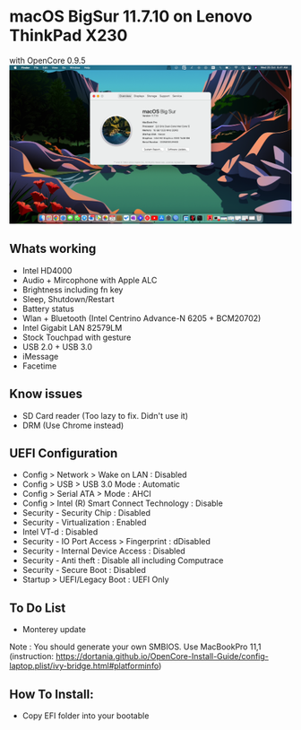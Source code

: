 # macOS BigSur 11.7.10 on Lenovo ThinkPad X230
  with OpenCore 0.9.5
  ![picture](https://github.com/agensosis/thinkpad-x230-macOS/blob/main/capture.png)
##  Whats working
 - Intel HD4000
 - Audio + Mircophone with Apple ALC
 - Brightness including fn key
 - Sleep, Shutdown/Restart
 - Battery status
 - Wlan + Bluetooth (Intel Centrino Advance-N 6205 + BCM20702)
 - Intel Gigabit LAN 82579LM
 - Stock Touchpad with gesture
 - USB 2.0 + USB 3.0
 - iMessage
 - Facetime
## Know issues
 - SD Card reader (Too lazy to fix. Didn't use it)
 - DRM (Use Chrome instead)

## UEFI Configuration
 - Config > Network > Wake on LAN : Disabled
 - Config > USB > USB 3.0 Mode : Automatic
 - Config > Serial ATA > Mode : AHCI
 - Config > Intel (R) Smart Connect Technology : Disable
 - Security - Security Chip : Disabled
 - Security - Virtualization : Enabled
 - Intel VT-d : Disabled
 - Security - IO Port Access > Fingerprint : dDisabled
 - Security - Internal Device Access : Disabled
 - Security - Anti theft : Disable all including Computrace
 - Security - Secure Boot : Disabled
 - Startup > UEFI/Legacy Boot : UEFI Only

## To Do List
 - Monterey update

Note : You should generate your own SMBIOS. Use MacBookPro 11,1 (instruction: https://dortania.github.io/OpenCore-Install-Guide/config-laptop.plist/ivy-bridge.html#platforminfo)

## How To Install:
 - Copy EFI folder into your bootable
